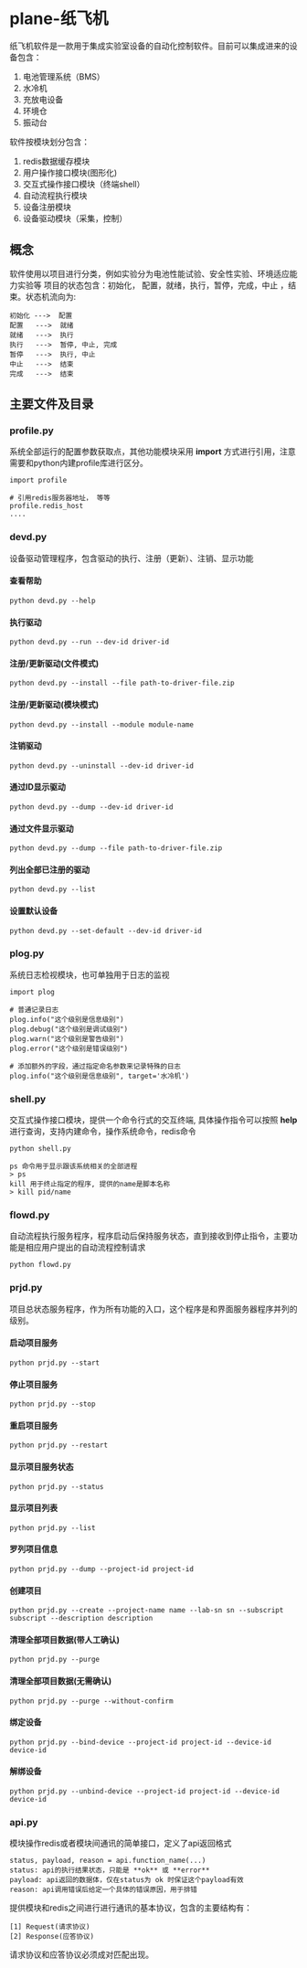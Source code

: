 # plane-纸飞机

纸飞机软件是一款用于集成实验室设备的自动化控制软件。目前可以集成进来的设备包含：
1. 电池管理系统（BMS）
2. 水冷机
3. 充放电设备
4. 环境仓
5. 振动台

软件按模块划分包含：
1. redis数据缓存模块
2. 用户操作接口模块(图形化)
3. 交互式操作接口模块（终端shell）
4. 自动流程执行模块
5. 设备注册模块
6. 设备驱动模块（采集，控制）

## 概念
软件使用以项目进行分类，例如实验分为电池性能试验、安全性实验、环境适应能力实验等
项目的状态包含：初始化， 配置，就绪，执行，暂停，完成，中止 ，结束。状态机流向为:

    初始化 --->  配置
    配置   --->  就绪
    就绪   --->  执行
    执行   --->  暂停, 中止, 完成
    暂停   --->  执行, 中止
    中止   --->  结束
    完成   --->  结束 
 

## 主要文件及目录
### profile.py
系统全部运行的配置参数获取点，其他功能模块采用 **import** 方式进行引用，注意需要和python内建profile库进行区分。
    
    import profile
    
    # 引用redis服务器地址， 等等
    profile.redis_host
    ....

### devd.py 
设备驱动管理程序，包含驱动的执行、注册（更新）、注销、显示功能

#### 查看帮助
    python devd.py --help

#### 执行驱动
    python devd.py --run --dev-id driver-id

#### 注册/更新驱动(文件模式)
    python devd.py --install --file path-to-driver-file.zip

#### 注册/更新驱动(模块模式)
    python devd.py --install --module module-name

#### 注销驱动
    python devd.py --uninstall --dev-id driver-id

#### 通过ID显示驱动
    python devd.py --dump --dev-id driver-id

#### 通过文件显示驱动
    python devd.py --dump --file path-to-driver-file.zip

#### 列出全部已注册的驱动
    python devd.py --list

#### 设置默认设备
    python devd.py --set-default --dev-id driver-id


### plog.py
系统日志检视模块，也可单独用于日志的监视

    import plog
    
    # 普通记录日志
    plog.info("这个级别是信息级别")
    plog.debug("这个级别是调试级别")
    plog.warn("这个级别是警告级别")
    plog.error("这个级别是错误级别")

    # 添加额外的字段，通过指定命名参数来记录特殊的日志
    plog.info("这个级别是信息级别", target='水冷机')

### shell.py
交互式操作接口模块，提供一个命令行式的交互终端, 具体操作指令可以按照 **help** 进行查询，支持内建命令，操作系统命令，redis命令
    
    python shell.py

    ps 命令用于显示跟该系统相关的全部进程
    > ps
    kill 用于终止指定的程序, 提供的name是脚本名称
    > kill pid/name


### flowd.py
自动流程执行服务程序，程序启动后保持服务状态，直到接收到停止指令，主要功能是相应用户提出的自动流程控制请求

    python flowd.py


### prjd.py
项目总状态服务程序，作为所有功能的入口，这个程序是和界面服务器程序并列的级别。

#### 启动项目服务
    python prjd.py --start
    
#### 停止项目服务
    python prjd.py --stop

#### 重启项目服务
    python prjd.py --restart

#### 显示项目服务状态
    python prjd.py --status

#### 显示项目列表
    python prjd.py --list

#### 罗列项目信息
    python prjd.py --dump --project-id project-id

#### 创建项目
    python prjd.py --create --project-name name --lab-sn sn --subscript subscript --description description

#### 清理全部项目数据(带人工确认)
    python prjd.py --purge

#### 清理全部项目数据(无需确认)
    python prjd.py --purge --without-confirm

#### 绑定设备
    python prjd.py --bind-device --project-id project-id --device-id device-id

#### 解绑设备
    python prjd.py --unbind-device --project-id project-id --device-id device-id


### api.py
模块操作redis或者模块间通讯的简单接口，定义了api返回格式

    status, payload, reason = api.function_name(...)
    status: api的执行结果状态，只能是 **ok** 或 **error**
    payload: api返回的数据体，仅在status为 ok 时保证这个payload有效
    reason: api调用错误后给定一个具体的错误原因，用于排错

提供模块和redis之间进行进行通讯的基本协议，包含的主要结构有： 

    [1] Request(请求协议)
    [2] Response(应答协议)
请求协议和应答协议必须成对匹配出现。
